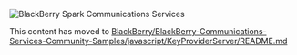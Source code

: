 ![BlackBerry Spark Communications Services](https://developer.blackberry.com/files/bbm-enterprise/documents/guide/resources/images/bnr-bbm-enterprise-sdk-title.png)

This content has moved to [BlackBerry/BlackBerry-Communications-Services-Community-Samples/javascript/KeyProviderServer/README.md](https://github.com/BlackBerry/BlackBerry-Communications-Services-Community-Samples/javascript/KeyProviderServer/README.md)
